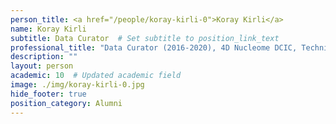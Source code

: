 ```yaml
---
person_title: <a href="/people/koray-kirli-0">Koray Kirli</a>
name: Koray Kirli
subtitle: Data Curator  # Set subtitle to position_link_text
professional_title: "Data Curator (2016-2020), 4D Nucleome DCIC, Technical Coordinator, GHGA"
description: ""
layout: person
academic: 10  # Updated academic field
image: ./img/koray-kirli-0.jpg
hide_footer: true
position_category: Alumni
---
```

